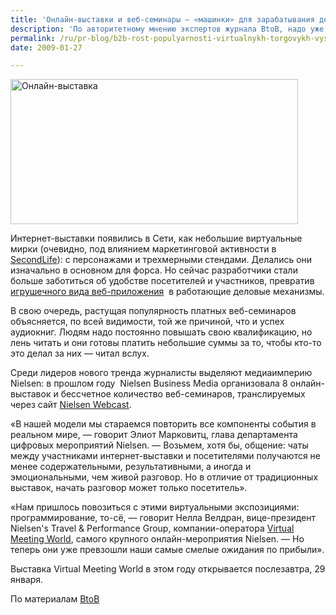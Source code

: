 ```yaml
---
title: 'Онлайн-выставки и веб-семинары — «машинки» для зарабатывания денег'
description: 'По авторитетному мнению экспертов журнала BtoB, надо уже прекратить считать интернет-выставки и онлайн-семинары диковинными экспериментами технически развитых энтузиастов.'
permalink: /ru/pr-blog/b2b-rost-populyarnosti-virtualnykh-torgovykh-vystavok-i-seminarov
date: 2009-01-27

---
```

<p><img src="{{ site.assets }}/img/blog/09-01/27-01.jpg" alt="Онлайн-выставка" width="460" height="232"></p>
<p>Интернет-выставки появились в Сети, как небольшие виртуальные мирки (очевидно, под влиянием маркетинговой активности в <a href="http://ru.wikipedia.org/wiki/SecondLife" target="_blank" rel="noopener noreferrer">SecondLife</a>): с персонажами и трехмерными стендами. Делались они изначально в основном для форса. Но сейчас разработчики стали больше заботиться об удобстве посетителей и участников, превратив <a href="http://presentations.inxpo.com/Shows/InXpo/Tour/Exhibitor/player.html" target="_blank" rel="noopener noreferrer">игрушечного вида веб-приложения</a>  в работающие деловые механизмы.</p>
<p>В свою очередь, растущая популярность платных веб-семинаров объясняется, по всей видимости, той же причиной, что и успех аудиокниг. Людям надо постоянно повышать свою квалификацию, но лень читать и они готовы платить небольшие суммы за то, чтобы кто-то это делал за них — читал вслух.</p>
<p>Среди лидеров нового тренда журналисты выделяют медиаимперию Nielsen: в прошлом году  Nielsen Business Media организовала 8 онлайн-выставок и бессчетное количество веб-семинаров, транслируемых через сайт <a href="http://www.nielsencast.com/ws/index.jsp" target="_blank" rel="noopener noreferrer">Nielsen Webcast</a>.</p>
<p>«В нашей модели мы стараемся повторить все компоненты события в реальном мире, — говорит Элиот Марковитц, глава департамента цифровых мероприятий Nielsen. — Возьмем, хотя бы, общение: чаты между участниками интернет-выставки и посетителями получаются не менее содержательными, результативными, а иногда и эмоциональными, чем живой разговор. Но в отличие от традиционных выставок, начать разговор может только посетитель».</p>
<p>«Нам пришлось повозиться с этими виртуальными экспозициями: программирование, то-сё, — говорит Нелла Велдран, вице-президент Nielsen's Travel &amp; Performance Group, компании-оператора <a href="http://www.virtualmeetingworld.com" target="_blank" rel="noopener noreferrer">Virtual Meeting World</a>, самого крупного онлайн-мероприятия Nielsen. — Но теперь они уже превзошли наши самые смелые ожидания по прибыли».</p>
<p>Выставка Virtual Meeting World в этом году открывается послезавтра, 29 января.</p>
<p>По материалам <a href="http://www.btobonline.com/" target="_blank" rel="noopener noreferrer">BtoB</a></p>

